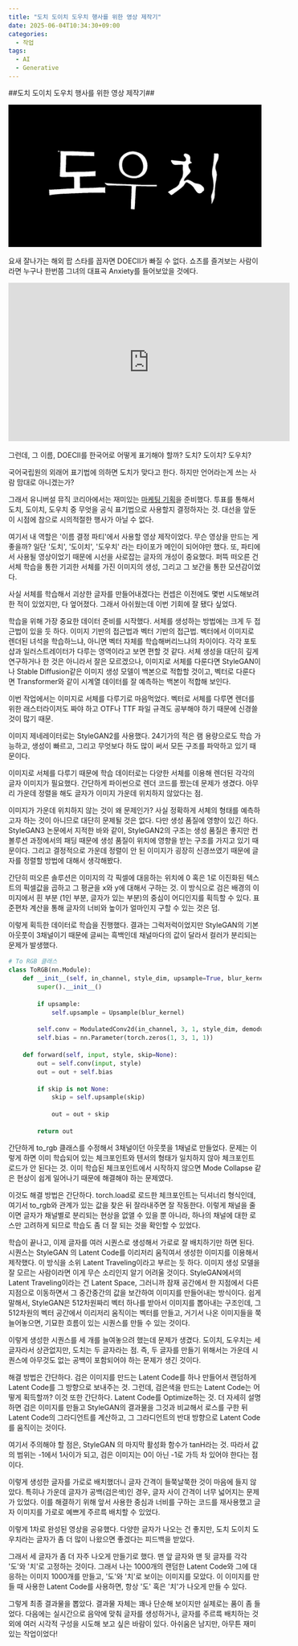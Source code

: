 ```yaml
---
title: "도치 도이치 도우치 행사를 위한 영상 제작기"
date: 2025-06-04T10:34:30+09:00
categories:
  - 작업
tags:
  - AI
  - Generative
---
```


##도치 도이치 도우치 행사를 위한 영상 제작기##

![이미지](https://github.com/okdalto/okdalto.github.io/blob/master/assets/2025-06-04-%EB%8F%84%EC%B9%98%20%EB%8F%84%EC%9D%B4%EC%B9%98%20%EB%8F%84%EC%9A%B0%EC%B9%98/doecii.gif?raw=true)

요새 잘나가는 해외 팝 스타를 꼽자면 DOECII가 빠질 수 없다. 쇼츠를 즐겨보는 사람이라면 누구나 한번쯤 그녀의 대표곡 Anxiety를 들어보았을 것에다.

<iframe width="560" height="315" src="https://www.youtube.com/embed/riCP9x31Kuk?si=fb00Er7BmvK3poNP" title="YouTube video player" frameborder="0" allow="accelerometer; autoplay; clipboard-write; encrypted-media; gyroscope; picture-in-picture; web-share" referrerpolicy="strict-origin-when-cross-origin" allowfullscreen></iframe>

그런데, 그 이름, DOECII를 한국어로 어떻게 표기해야 할까? 도치? 도이치? 도우치?

국어국립원의 외래어 표기법에 의하면 도치가 맞다고 한다. 하지만 언어라는게 쓰는 사람 맘대로 아니겠는가?

<blockquote class="instagram-media" data-instgrm-permalink="https://www.instagram.com/p/DJ0sJBiyHYb/" data-instgrm-version="14"></blockquote>
<script async src="//www.instagram.com/embed.js"></script>

그래서 유니버설 뮤직 코리아에서는 재미있는 [마케팅 기획](https://www.instagram.com/p/DJ0sJBiyHYb/?utm_source=ig_web_copy_link&igsh=MWxyOHBqYjhscmhkZw==)을 준비했다. 투표를 통해서 도치, 도이치, 도우치 중 무엇을 공식 표기법으로 사용할지 결정하자는 것. 대선을 앞둔 이 시점에 참으로 시의적절한 행사가 아닐 수 없다.

여기서 내 역할은 '이름 결정 파티'에서 사용할 영상 제작이었다. 무슨 영상을 만드는 게 좋을까? 일단 '도치', '도이치', '도우치' 라는 타이포가 메인이 되어야만 했다. 또, 파티에서 사용될 영상이었기 때문에 시선을 사로잡는 글자의 개성이 중요했다. 퍼뜩 떠오른 건 서체 학습을 통한 기괴한 서체를 가진 이미지의 생성, 그리고 그 보간을 통한 모션감이었다. 

사실 서체를 학습해서 괴상한 글자를 만들어내겠다는 컨셉은 이전에도 몇번 시도해보려 한 적이 있었지만, 다 엎어졌다. 그래서 아쉬웠는데 이번 기회에 잘 됐다 싶었다. 

학습을 위해 가장 중요한 데이터 준비를 시작했다. 서체를 생성하는 방법에는 크게 두 접근법이 있을 듯 하다. 이미지 기반의 접근법과 벡터 기반의 접근법. 벡터에서 이미지로 렌더된 녀석을 학습하느냐, 아니면 벡터 자체를 학습해버리느냐의 차이이다. 각각 포토샵과 일러스트레이터가 다루는 영역이라고 보면 편할 것 같다. 서체 생성을 대단히 깊게 연구하거나 한 것은 아니라서 잘은 모르겠으나, 이미지로 서체를 다룬다면 StyleGAN이나 Stable Diffusion같은 이미지 생성 모델이 백본으로 적합할 것이고, 벡터로 다룬다면 Transformer와 같이 시계열 데이터를 잘 예측하는 백본이 적합해 보인다.

이번 작업에서는 이미지로 서체를 다루기로 마음먹었다. 벡터로 서체를 다루면 렌더를 위한 래스터라이저도 짜야 하고 OTF나 TTF 파일 규격도 공부해야 하기 때문에 신경쓸 것이 많기 때문. 

이미지 제네레이터로는 StyleGAN2를 사용했다. 24기가의 적은 램 용량으로도 학습 가능하고, 생성이 빠르고, 그리고 무엇보다 하도 많이 써서 모든 구조를 파악하고 있기 때문이다.

이미지로 서체를 다루기 때문에 학습 데이터로는 다양한 서체를 이용해 렌더된 각각의 글자 이미지가 필요했다. 간단하게 파이썬으로 렌더 코드를 짰는데 문제가 생겼다. 아무리 가운데 정렬을 해도 글자가 이미지 가운데 위치하지 않았다는 점.

이미지가 가운데 위치하지 않는 것이 왜 문제인가? 사실 정확하게 서체의 형태를 예측하고자 하는 것이 아니므로 대단히 문제될 것은 없다. 다만 생성 품질에 영향이 있긴 하다. StyleGAN3 논문에서 지적한 바와 같이, StyleGAN2의 구조는 생성 품질은 좋지만 컨볼루션 과정에서의 패딩 때문에 생성 품질이 위치에 영향을 받는 구조를 가지고 있기 때문이다. 그리고 결정적으로 가운데 정렬이 안 된 이미지가 굉장히 신경쓰였기 때문에 글자를 정렬할 방법에 대해서 생각해봤다.

간단히 떠오른 솔루션은 이미지의 각 픽셀에 대응하는 위치에 0 혹은 1로 이진화된 텍스트의 픽셀값을 곱하고 그 평균을 x와 y에 대해서 구하는 것. 이 방식으로 검은 배경의 이미지에서 흰 부분 (1인 부분, 글자가 있는 부분)의 중심이 어디인지를 획득할 수 있다. 표준편차 계산을 통해 글자의 너비와 높이가 얼마인지 구할 수 있는 것은 덤.

이렇게 획득한 데이터로 학습을 진행했다. 결과는 그럭저럭이었지만 StyleGAN의 기본 아웃풋이 3채널이기 때문에 글씨는 흑백인데 채널마다의 값이 달라서 컬러가 분리되는 문제가 발생했다.

```Python
# To RGB 클래스
class ToRGB(nn.Module):
    def __init__(self, in_channel, style_dim, upsample=True, blur_kernel=[1, 3, 3, 1]):
        super().__init__()

        if upsample:
            self.upsample = Upsample(blur_kernel)

        self.conv = ModulatedConv2d(in_channel, 3, 1, style_dim, demodulate=False)
        self.bias = nn.Parameter(torch.zeros(1, 3, 1, 1))

    def forward(self, input, style, skip=None):
        out = self.conv(input, style)
        out = out + self.bias

        if skip is not None:
            skip = self.upsample(skip)

            out = out + skip

        return out

```
간단하게 to_rgb 클래스를 수정해서 3채널이던 아웃풋을 1채널로 만들었다. 문제는 이렇게 하면 이미 학습되어 있는 체크포인트와 텐서의 형태가 일치하지 않아 체크포인트 로드가 안 된다는 것. 이미 학습된 체크포인트에서 시작하지 않으면 Mode Collapse 같은 현상이 쉽게 일어나기 때문에 해결해야 하는 문제였다.

이것도 해결 방법은 간단하다. torch.load로 로드한 체크포인트는 딕셔너리 형식인데, 여기서 to_rgb와 관계가 있는 값을 찾은 뒤 잘라내주면 잘 작동한다. 이렇게 채널을 줄이면 글자가 채널별로 분리되는 현상을 없앨 수 있을 뿐 아니라, 하나의 채널에 대한 로스만 고려하게 되므로 학습도 좀 더 잘 되는 것을 확인할 수 있었다.

학습이 끝나고, 이제 글자를 여러 시퀀스로 생성해서 가로로 잘 배치하기만 하면 된다. 시퀀스는 StyleGAN 의 Latent Code를 이리저리 움직여서 생성한 이미지를 이용해서 제작했다. 이 방식을 소위 Latent Traveling이라고 부르는 듯 하다. 이미지 생성 모델을 잘 모르는 사람이라면 이게 무슨 소리인지 알기 어려울 것이다. StyleGAN에서의 Latent Traveling이라는 건 Latent Space, 그러니까 잠재 공간에서 한 지점에서 다른 지점으로 이동하면서 그 중간중간의 값을 보간하여 이미지를 만들어내는 방식이다. 쉽게 말해서, StyleGAN은 512차원짜리 벡터 하나를 받아서 이미지를 뽑아내는 구조인데, 그 512차원의 벡터 공간에서 이리저리 움직이는 벡터를 만들고, 거기서 나온 이미지들을 쭉 늘어놓으면, 기묘한 흐름이 있는 시퀀스를 만들 수 있는 것이다.

이렇게 생성한 시퀀스를 세 개를 늘여놓으려 했는데 문제가 생겼다. 도이치, 도우치는 세 글자라서 상관없지만, 도치는 두 글자라는 점. 즉, 두 글자를 만들기 위해서는 가운데 시퀀스에 아무것도 없는 공백이 포함되어야 하는 문제가 생긴 것이다. 

해결 방법은 간단하다. 검은 이미지를 만드는 Latent Code를 하나 만들어서 랜덤하게 Latent Code를 그 방향으로 보내주는 것. 그런데, 검은색을 만드는 Latent Code는 어떻게 획득할까? 이것 또한 간단하다. Latent Code를 Optimize하는 것. 더 자세히 설명하면 검은 이미지를 만들고 StyleGAN의 결과물을 그것과 비교해서 로스를 구한 뒤 Latent Code의 그라디언트를 계산하고, 그 그라디언트의 반대 방향으로 Latent Code를 움직이는 것이다.

여기서 주의해야 할 점은, StyleGAN 의 마지막 활성화 함수가 tanH라는 것. 따라서 값의 범위는 -1에서 1사이가 되고, 검은 이미지는 0이 아닌 -1로 가득 차 있어야 한다는 점이다.

이렇게 생성한 글자를 가로로 배치했더니 글자 간격이 들쭉날쭉한 것이 마음에 들지 않았다. 특히나 가운데 글자가 공백(검은색)인 경우, 글자 사이 간격이 너무 넓어지는 문제가 있었다. 이를 해결하기 위해 앞서 사용한 중심과 너비를 구하는 코드를 재사용했고 글자 이미지를 가로로 예쁘게 주르륵 배치할 수 있었다.

이렇게 1차로 완성된 영상을 공유했다. 다양한 글자가 나오는 건 좋지만, 도치 도이치 도우치라는 글자가 좀 더 많이 나왔으면 좋겠다는 피드백을 받았다.

그래서 세 글자가 좀 더 자주 나오게 만들기로 했다. 맨 앞 글자와 맨 뒷 글자를 각각 '도'와 '치'로 고정하는 것이다. 그래서 나는 1000개의 랜덤한 Latent Code와 그에 대응하는 이미지 1000개를 만들고, '도'와 '치'로 보이는 이미지를 모았다. 이 이미지를 만들 때 사용한 Latent Code를 사용하면, 항상 '도' 혹은 '치'가 나오게 만들 수 있다.

그렇게 최종 결과물을 뽑았다. 결과물 자체는 꽤나 단순해 보이지만 실제로는 품이 좀 들었다. 다음에는 실시간으로 음악에 맞춰 글자를 생성하거나, 글자를 주르륵 배치하는 것 외에 여러 시각적 구성을 시도해 보고 싶은 바람이 있다. 아쉬움은 남지만, 아무튼 재미있는 작업이었다!

